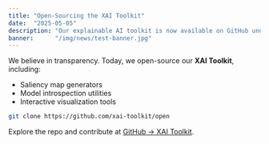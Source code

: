 ```yaml
---
title: "Open-Sourcing the XAI Toolkit"
date:  "2025-05-05"
description: "Our explainable AI toolkit is now available on GitHub under MIT license."
banner:      "/img/news/test-banner.jpg"
---
```


We believe in transparency. Today, we open-source our **XAI Toolkit**, including:

- Saliency map generators  
- Model introspection utilities  
- Interactive visualization tools

```bash
git clone https://github.com/xai-toolkit/open
```

Explore the repo and contribute at [GitHub → XAI Toolkit](https://github.com/xai-toolkit/open).
